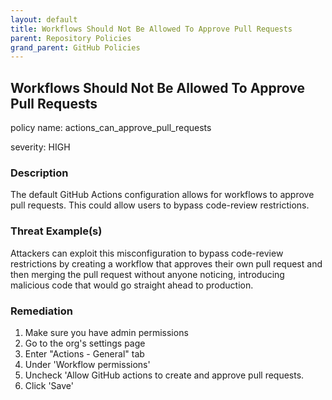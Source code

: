 ```yaml
---
layout: default
title: Workflows Should Not Be Allowed To Approve Pull Requests
parent: Repository Policies
grand_parent: GitHub Policies
---
```



## Workflows Should Not Be Allowed To Approve Pull Requests
policy name: actions_can_approve_pull_requests

severity: HIGH

### Description
The default GitHub Actions configuration allows for workflows to approve pull requests. This could allow users to bypass code-review restrictions.

### Threat Example(s)
Attackers can exploit this misconfiguration to bypass code-review restrictions by creating a workflow that approves their own pull request and then merging the pull request without anyone noticing, introducing malicious code that would go straight ahead to production.



### Remediation
1. Make sure you have admin permissions
2. Go to the org's settings page
3. Enter "Actions - General" tab
4. Under 'Workflow permissions'
5. Uncheck 'Allow GitHub actions to create and approve pull requests.
6. Click 'Save'



